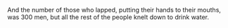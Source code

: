 And the number of those who lapped, putting their hands to their mouths, was 300 men, but all the rest of the people knelt down to drink water.
